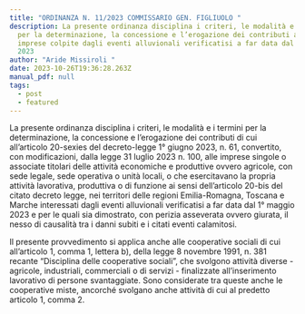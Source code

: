 ```yaml
---
title: "ORDINANZA N. 11/2023 COMMISSARIO GEN. FIGLIUOLO "
description: La presente ordinanza disciplina i criteri, le modalità e i termini
  per la determinazione, la concessione e l’erogazione dei contributi alle
  imprese colpite dagli eventi alluvionali verificatisi a far data dal 1° maggio
  2023
author: "Aride Missiroli "
date: 2023-10-26T19:36:28.263Z
manual_pdf: null
tags:
  - post
  - featured
---
```

La presente ordinanza disciplina i criteri, le modalità e i termini per la determinazione, la concessione e l’erogazione dei contributi di cui all’articolo 20-sexies del decreto-legge 1° giugno 2023, n. 61, convertito, con modificazioni, dalla legge 31 luglio 2023 n. 100, alle imprese singole o associate titolari delle attività economiche e produttive ovvero agricole, con sede legale, sede operativa o unità locali, o che esercitavano la propria attività lavorativa, produttiva o di funzione ai sensi dell’articolo 20-bis del citato decreto legge, nei territori delle regioni Emilia-Romagna, Toscana e Marche interessati dagli eventi alluvionali verificatisi a far data dal 1° maggio 2023 e per le quali sia dimostrato, con perizia asseverata ovvero giurata, il nesso di causalità tra i danni subiti e i citati eventi calamitosi.

Il presente provvedimento si applica anche alle cooperative sociali di cui all’articolo 1, comma 1, lettera b), della legge 8 novembre 1991, n. 381 recante “Disciplina delle cooperative sociali”, che svolgono attività diverse - agricole, industriali, commerciali o di servizi - finalizzate all’inserimento lavorativo di persone svantaggiate. Sono considerate tra queste anche le cooperative miste, ancorché svolgano anche attività di cui al predetto articolo 1, comma 2.